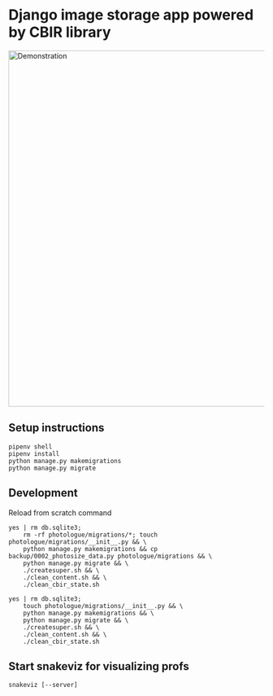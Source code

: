 # Django image storage app powered by CBIR library

<img src="https://raw.githubusercontent.com/gavr97/cbir-django/master/screens/demo.gif" alt="Demonstration" width="700">


## Setup instructions
```
pipenv shell
pipenv install
python manage.py makemigrations
python manage.py migrate
```

## Development

Reload from scratch command
```
yes | rm db.sqlite3;
    rm -rf photologue/migrations/*; touch photologue/migrations/__init__.py && \
    python manage.py makemigrations && cp backup/0002_photosize_data.py photologue/migrations && \
    python manage.py migrate && \
    ./createsuper.sh && \
    ./clean_content.sh && \
    ./clean_cbir_state.sh
```

```
yes | rm db.sqlite3;
    touch photologue/migrations/__init__.py && \
    python manage.py makemigrations && \
    python manage.py migrate && \
    ./createsuper.sh && \
    ./clean_content.sh && \
    ./clean_cbir_state.sh
```


## Start snakeviz for visualizing profs
`snakeviz [--server]`
